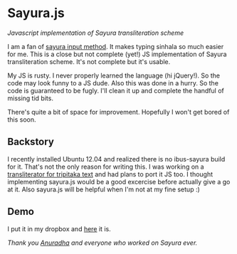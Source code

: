 Sayura.js
=========

*Javascript implementation of Sayura transliteration scheme*


I am a fan of [sayura input method](http://www.sayura.net/im/).
It makes typing sinhala so much easier for me. This is a close but not complete (yet!)
JS implementation of Sayura transliteration scheme. It's not complete but it's usable.

My JS is rusty. I never properly learned the language (hi jQuery!). So the code may look
funny to a JS dude. Also this was done in a hurry. So the code is guaranteed to be fugly.
I'll clean it up and complete the handful of missing tid bits.

There's quite a bit of space for improvement. Hopefully I won't get bored of this soon.

Backstory
---------
I recently installed Ubuntu 12.04 and realized there is no ibus-sayura build for it.
That's not the only reason for writing this. I was working on a 
[transliterator for tripitaka text](https://github.com/chanux/metta-transliterator)
and had plans to port it JS too. I thought implementing sayura.js would be a good 
excercise before actually give a go at it. Also sayura.js will be helpful when I'm not
at my fine setup :)

Demo
-----
I put it in my dropbox and [here](https://dl.dropbox.com/u/362794/sayura.js/sayura.html) it is.

*Thank you [Anuradha](https://twitter.com/the_hobbit) and everyone who worked on Sayura ever.*
